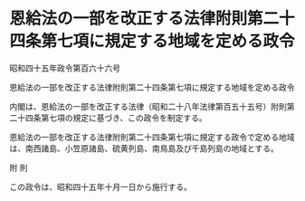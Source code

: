 # 恩給法の一部を改正する法律附則第二十四条第七項に規定する地域を定める政令

昭和四十五年政令第百六十六号

恩給法の一部を改正する法律附則第二十四条第七項に規定する地域を定める政令

内閣は、恩給法の一部を改正する法律（昭和二十八年法律第百五十五号）附則第二十四条第七項の規定に基づき、この政令を制定する。

恩給法の一部を改正する法律附則第二十四条第七項に規定する政令で定める地域は、南西諸島、小笠原諸島、硫黄列島、南鳥島及び千島列島の地域とする。

附 則

この政令は、昭和四十五年十月一日から施行する。
